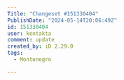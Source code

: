 ```yaml
---
Title: "Changeset #151330404"
PublishDate: "2024-05-14T20:06:49Z"
id: 151330404
user: kentakta
comment: update
created_by: iD 2.29.0
tags:
  - Montenegro

---
```

